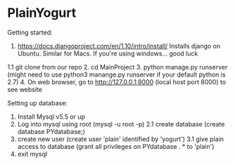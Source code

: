 # PlainYogurt

Getting started:
1. https://docs.djangoproject.com/en/1.10/intro/install/
	Installs django on Ubuntu. Similar for Macs. If you're using windows... good luck

1.1 git clone from our repo
2. cd MainProject
3. python manage.py runserver (might need to use python3 manange.py runserver if your default python is 2.7)
4. On web browser, go to http://127.0.0.1:8000 (local host port 8000) to see website

Setting up database:
1. Install Mysql v5.5 or up
2. Log into mysql using root (mysql -u root -p)
2.1 create database (create database PYdatabase;)
3. create new user (create user 'plain' identified by 'yogurt')
3.1 give plain access to database (grant all privileges on PYdatabase . * to 'plain')
4. exit mysql


